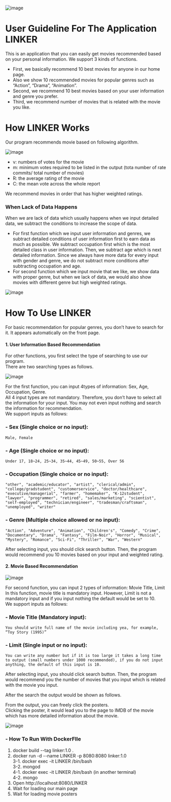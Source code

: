  
![image](https://user-images.githubusercontent.com/38205047/122651200-3e803a80-d172-11eb-86d3-e5e57cc47f2f.png)

# User Guideline For The Application LINKER
This is an application that you can easily get movies recommended based on your personal information. We support 3 kinds of functions.    
- First, we basically recommend 10 best movies for anyone in our home page.     
- Also we show 10 recommended movies for popular genres such as “Action”, “Drama”, “Animation”.    
- Second, we recommend 10 best movies based on your user information and genre you prefer.    
- Third, we recommend number of movies that is related with the movie you like.    

# How LINKER Works    
Our program recommends movie based on following algorithm.

![image](https://user-images.githubusercontent.com/38205047/122651203-43dd8500-d172-11eb-99a1-812d896db24d.png)

- v: numbers of votes for the movie
- m: minimum votes required to be listed in the output (tota number of rate commits/ total number of movies)
- R: the average rating of the movie
- C: the mean vote across the whole report  
  
We recommend movies in order that has higher weighted ratings.    
### When Lack of Data Happens    
When we are lack of data which usually happens when we input detailed data, we subtract the conditions to increase the scope of data.     
- For first function which we input user information and genres, we subtract detailed conditions of user information first to earn data as much as possible. We subtract occupation first which is the most detailed class in user information. Then, we subtract age which is next detailed information. Since we always have more data for every input with gender and genre, we do not subtract more conditions after subtracting occupation and age.    
- For second function which we input movie that we like, we show data with proper genre, but when we lack of data, we would also show movies with different genre but high weighted ratings.

![image](https://user-images.githubusercontent.com/38205047/122651233-725b6000-d172-11eb-86ef-00e4f29eccf8.png)

# How To Use LINKER
For basic recommendation for popular genres, you don’t have to search for it. It appears automatically on the front page.    
#### 1. User Information Based Recommendation    
For other functions, you first select the type of searching to use our program.    
There are two searching types as follows.    

![image](https://user-images.githubusercontent.com/38205047/122651246-87d08a00-d172-11eb-8e3e-b27cf04aefa6.png)

For the first function, you can input 4types of information: Sex, Age, Occupation, Genre.    
All 4 input types are not mandatory. Therefore, you don’t have to select all the information for your input. You may not even input nothing and search the information for recommendation.    
We support inputs as follows:    
### - Sex (Single choice or no input):     
    Male, Female    
### - Age (Single choice or no input):     
    Under 17, 18~24, 25~34, 35~44, 45~49, 50~55, Over 56    
### - Occupation (Single choice or no input):     
    "other", "academic/educator", "artist", "clerical/admin", "college/gradstudent", "customerservice", "doctor/healthcare", "executive/managerial", "farmer", "homemaker", "K-12student", "lawyer", "programmer", "retired", "sales/marketing", "scientist", "self-employed", "technician/engineer", "tradesman/craftsman", "unemployed", "writer"
### - Genre (Multiple choice allowed or no input):     
    "Action", "Adventure", "Animation", "Children's", "Comedy", "Crime", "Documentary", "Drama", "Fantasy", "Film-Noir", "Horror", "Musical", "Mystery", "Romance", "Sci-Fi", "Thriller", "War", "Western"    

After selecting input, you should click search button. Then, the program would recommend you 10 movies based on your input and weighted rating.

#### 2. Movie Based Recommendation

![image](https://user-images.githubusercontent.com/38205047/122651251-93bc4c00-d172-11eb-9bef-835c795259f1.png)

For second function, you can input 2 types of information: Movie Title, Limit    
In this function, movie title is mandatory input. However, Limit is not a mandatory input and if you input nothing the default would be set to 10.    
We support inputs as follows:    
### - Movie Title (Mandatory input):    
    You should write full name of the movie including yea, for example, “Toy Story (1995)”     
### - Limit (Single input or no input):    
    You can write any number but if it is too large it takes a long time to output (small numbers under 1000 recommended), if you do not input anything, the default of this input is 10.    
    
After selecting input, you should click search button. Then, the program would recommend you the number of movies that you input which is related with the movie you input.    

After the search the output would be shown as follows.    


From the output, you can freely click the posters.    
Clicking the poster, it would lead you to the page to IMDB of the movie which has more detailed information about the movie.    

![image](https://user-images.githubusercontent.com/38205047/122651258-9ae35a00-d172-11eb-9c04-b99c46bfac28.png)


### - How To Run With DockerFIle
1. docker build --tag linker:1.0 .   
2. docker run -d --name LINKER -p 8080:8080 linker:1.0   
3-1. docker exec -it LINKER /bin/bash   
3-2. mongod   
4-1. docker exec -it LINKER /bin/bash (in another terminal)   
4-2. mongo   
5. Open http://localhost:8080/LINKER   
6. Wait for loading our main page   
7. Wait for loading movie posters   
